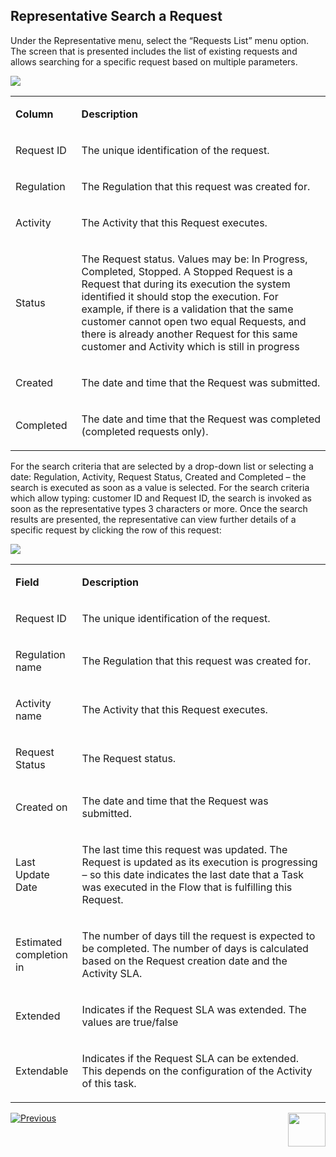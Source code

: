 ## Representative Search a Request

Under the Representative menu, select the “Requests List” menu option. The screen that is presented includes the list of existing requests and allows searching for a specific request based on multiple parameters.

![](images/Figure_33_Representative_Search_Request.png)

<table>
<tbody>
<tr>
<td width="100">
<p><strong>Column</strong></p>
</td>
<td width="800">
<p><strong>Description</strong></p>
</td>
</tr>
<tr>
<td width="100">
<p>Request ID</p>
</td>
<td width="800">
<p>The unique identification of the request.</p>
</td>
</tr>
<tr>
<td width="100">
<p>Regulation</p>
</td>
<td width="800">
<p>The Regulation that this request was created for.</p>
</td>
</tr>
<tr>
<td width="100">
<p>Activity</p>
</td>
<td width="800">
<p>The Activity that this Request executes.</p>
</td>
</tr>
<tr>
<td width="100">
<p>Status</p>
</td>
<td width="800">
<p>The Request status. Values may be: In Progress, Completed, Stopped. A Stopped Request is a Request that during its execution the system identified it should stop the execution. For example, if there is a validation that the same customer cannot open two equal Requests, and there is already another Request for this same customer and Activity which is still in progress</p>
</td>
</tr>
<tr>
<td width="100">
<p>Created</p>
</td>
<td width="800">
<p>The date and time that the Request was submitted.</p>
</td>
</tr>
<tr>
<td width="100">
<p>Completed</p>
</td>
<td width="800">
<p>The date and time that the Request was completed (completed requests only).</p>
</td>
</tr>
</tbody>
</table>



For the search criteria that are selected by a drop-down list or selecting a date: Regulation, Activity, Request Status, Created and Completed – the search is executed as soon as a value is selected. 
For the search criteria which allow typing: customer ID and Request ID, the search is invoked as soon as the representative types 3 characters or more. 
Once the search results are presented, the representative can view further details of a specific request by clicking the row of this request:

![](images/Figure_34_Request_Details.png)

<table>
<tbody>
<tr>
<td width="100">
<p><strong>Field</strong></p>
</td>
<td width="800">
<p><strong>Description</strong></p>
</td>
</tr>
<tr>
<td width="100">
<p>Request ID</p>
</td>
<td width="800">
<p>The unique identification of the request.</p>
</td>
</tr>
<tr>
<td width="100">
<p>Regulation name</p>
</td>
<td width="800">
<p>The Regulation that this request was created for.</p>
</td>
</tr>
<tr>
<td width="100">
<p>Activity name</p>
</td>
<td width="800">
<p>The Activity that this Request executes.</p>
</td>
</tr>
<tr>
<td width="100">
<p>Request Status</p>
</td>
<td width="800">
<p>The Request status.</p>
</td>
</tr>
<tr>
<td width="100">
<p>Created on</p>
</td>
<td width="800">
<p>The date and time that the Request was submitted.</p>
</td>
</tr>
<tr>
<td width="100">
<p>Last Update Date</p>
</td>
<td width="800">
<p>The last time this request was updated. The Request is updated as its execution is progressing &ndash; so this date indicates the last date that a Task was executed in the Flow that is fulfilling this Request.</p>
</td>
</tr>
<tr>
<td width="100">
<p>Estimated completion in</p>
</td>
<td width="800">
<p>The number of days till the request is expected to be completed. The number of days is calculated based on the Request creation date and the Activity SLA.</p>
</td>
</tr>
<tr>
<td width="100">
<p>Extended</p>
</td>
<td width="800">
<p>Indicates if the Request SLA was extended. The values are true/false</p>
</td>
</tr>
<tr>
<td width="100">
<p>Extendable</p>
</td>
<td width="800">
<p>Indicates if the Request SLA can be extended. This depends on the configuration of the Activity of this task.</p>
</td>
</tr>
</tbody>
</table>


[![Previous](/articles/images/Previous.png)](/articles/DPM/DPM_User_Guide/03_Representative_User_Interface/01_Representative_User_Interface_Overview.md)[<img align="right" width="60" height="54" src="/articles/images/Next.png">](/articles/DPM/DPM_User_Guide/03_Representative_User_Interface/03_Representative_User_Interface_Submit.md)

